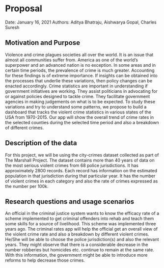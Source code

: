 # Proposal
Date: January 16, 2021
Authors: Aditya Bhatraju, Aishwarya Gopal, Charles Suresh

## Motivation and Purpose
Violence and crime plagues societies all over the world. It is an issue that almost all communities suffer from. America as one of the world’s superpower and an advanced nation is no exception. In some areas and in certain time periods, the prevalence of crime is much greater. Accounting for these findings is of extreme importance. If insights can be obtained into the processes that underlie these variations, then policy changes can be enacted accordingly. 
Crime statistics are important in understanding if government initiatives are working. 
They assist politicians in advocating for or against policies designed to tackle crime. They facilitate government agencies in making judgements on what is to be expected. To study these variations and try to understand some patterns, we propose to build a dashboard that tracks the violent crime statistics in various states of the USA from 1970-2015. Our app will show the overall trend of crime rates in the selected counties during the selected time period and also a breakdown of different crimes. 

## Description of the data
For this project, we will be using the city-crimes dataset collected as part of The Marshall Project. The dataset contains more than 40 years of data on the most serious violent crimes from 68 police jurisdictions. It has approximately 2800 records. Each record has information on the estimated population in that jurisdiction during that particular year. It has the number of violent crimes in each category and also the rate of crimes expressed as the number per 100k.

## Research questions and usage scenarios
An official in the criminal justice system wants to know the efficacy rate of a scheme implemented to get criminal offenders into rehab and teach them some skills for a source of livelihood. This scheme was implemented three years ago. The criminal rates app will help the official get an overall view of the violent crime rate and also a breakdown by different violent crimes. He/She will be able to choose the police jurisdiction(s) and also the relevant years. They might observe that there is a considerable decrease in the number robberies but homicides etc. continue to remain at the same rate. With this information, the government might be able to introduce more reforms to help decrease those crimes.
